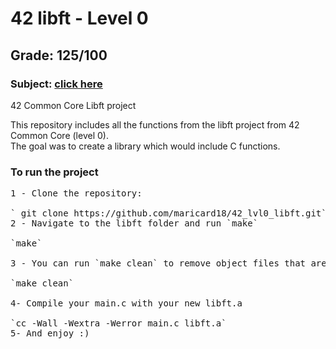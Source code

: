 # 42 libft - Level 0
## Grade: 125/100
### Subject: [click here](Extras/en.subject.pdf)

42 Common Core Libft project

This repository includes all the functions from the libft project from 42 Common Core (level 0).<br />
The goal was to create a library which would include C functions.<br />

### To run the project
<pre>
1 - Clone the repository:<br />
` git clone https://github.com/maricard18/42_lvl0_libft.git`
2 - Navigate to the libft folder and run `make`<br />
`make`<br />
3 - You can run `make clean` to remove object files that are no longer needed.<br />
`make clean` <br />
4- Compile your main.c with your new libft.a <br />
`cc -Wall -Wextra -Werror main.c libft.a`
5- And enjoy :)<pre>
